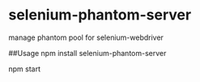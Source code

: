 # selenium-phantom-server
manage phantom pool for selenium-webdriver

##Usage
  npm install selenium-phantom-server 
  
  npm start
